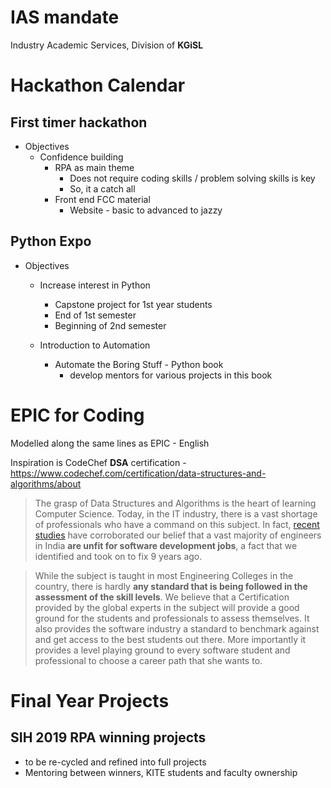 
# IAS mandate 
Industry Academic Services, Division of **KGiSL** 

# Hackathon Calendar

 
 ## First timer hackathon 
  - Objectives 
	  - Confidence building 
		  - RPA as main theme 
			  - Does not require coding skills / problem solving skills is key
			  - So, it a catch all
		  - Front end FCC material
			  - Website - basic to advanced to jazzy 

## Python Expo
  - Objectives
	  - Increase interest in Python
		  - Capstone project for 1st year students 
		  - End of 1st semester 
		  - Beginning of 2nd semester

	- Introduction to Automation 
		- Automate the Boring Stuff - Python book 
			- develop mentors for various projects in this book


#  EPIC for Coding 
Modelled along the same lines as EPIC - English 

Inspiration is CodeChef **DSA** certification - https://www.codechef.com/certification/data-structures-and-algorithms/about

> The grasp of Data Structures and Algorithms is the heart of learning Computer Science. Today, in the IT industry, there is a vast shortage of professionals who have a command on this subject. In fact,  [recent studies](http://www.thehindubusinessline.com/info-tech/95-engineers-in-india-unfit-for-software-development-jobs-study/article9652211.ece)  have corroborated our belief that a vast majority of engineers in India **are unfit for software development jobs**, a fact that we identified and took on to fix 9 years ago.

> While the subject is taught in most Engineering Colleges in the country, there is hardly **any standard that is being followed in the assessment of the skill levels**. We believe that a Certification provided by the global experts in the subject will provide a good ground for the students and professionals to assess themselves. It also provides the software industry a standard to benchmark against and get access to the best students out there. More importantly it provides a level playing ground to every software student and professional to choose a career path that she wants to.

# Final Year Projects

  ## SIH 2019 RPA winning projects 
  
  -  to be re-cycled and refined into full projects
  -  Mentoring between winners, KITE students and faculty ownership 





<!--stackedit_data:
eyJoaXN0b3J5IjpbODkwOTk5NzA0LC0xNzMwNTk2MCwtMTE4NT
gyMzk2MCwtMTc0MzMxNDc5MCwtODU2MjIyODFdfQ==
-->